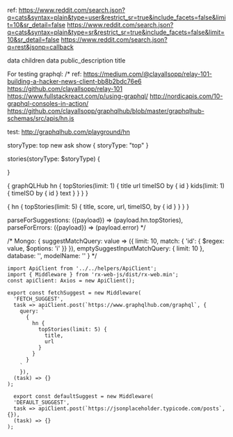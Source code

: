 ref:
https://www.reddit.com/search.json?q=cats&syntax=plain&type=user&restrict_sr=true&include_facets=false&limit=10&sr_detail=false
https://www.reddit.com/search.json?q=cats&syntax=plain&type=sr&restrict_sr=true&include_facets=false&limit=10&sr_detail=false
https://www.reddit.com/search.json?q=rest&jsonp=callback

data
  children
    data
      public_description
      title

For testing graphql:
/*
ref:
https://medium.com/@clayallsopp/relay-101-building-a-hacker-news-client-bb8b2bdc76e6
https://github.com/clayallsopp/relay-101
https://www.fullstackreact.com/p/using-graphql/
http://nordicapis.com/10-graphql-consoles-in-action/
https://github.com/clayallsopp/graphqlhub/blob/master/graphqlhub-schemas/src/apis/hn.js

test: http://graphqlhub.com/playground/hn

storyType:
  top
  new
  ask
  show
{
  storyType: "top"
}

stories(storyType: $storyType) {

}

{
  graphQLHub
  hn {
    topStories(limit: 1) {
      title
      url
      timeISO
      by {
        id
      }
      kids(limit: 1) {
        timeISO
        by {
          id
        }
        text
      }
    }
  }
}

{
  hn {
    topStories(limit: 5) {
      title,
      score,
      url,
      timeISO,
      by {
        id
      }
    }
  }
}

parseForSuggestions: ({payload}) => (payload.hn.topStories),
parseForErrors: ({payload}) => (payload.error)
*/

/*
Mongo:
{
  suggestMatchQuery: value => ({
    limit: 10,
    match: {
    'id': {
      $regex: value,
      $options: 'i'
    }}
  }),
  emptySuggestInputMatchQuery: {
    limit: 10
  },
  database: '',
  modelName: ''
}
*/

```
import ApiClient from '../../helpers/ApiClient';
import { Middleware } from 'rx-web-js/dist/rx-web.min';
const apiClient: Axios = new ApiClient();

export const fetchSuggest = new Middleware(
  'FETCH_SUGGEST',
  task => apiClient.post(`https://www.graphqlhub.com/graphql`, {
    query: `
      {
        hn {
          topStories(limit: 5) {
            title,
            url
          }
        }
      }
    `
    }),
  (task) => {}
);

  export const defaultSuggest = new Middleware(
  'DEFAULT_SUGGEST',
  task => apiClient.post(`https://jsonplaceholder.typicode.com/posts`, {}),
  (task) => {}
);
```
